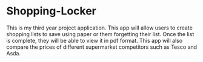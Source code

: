 # Shopping-Locker
This is my third year project application. This app will allow users to create shopping lists to save using paper or them forgetting their list. Once the list is complete, they will be able to view it in pdf format. This app will also compare the prices of different supermarket competitors such as Tesco and Asda. 
